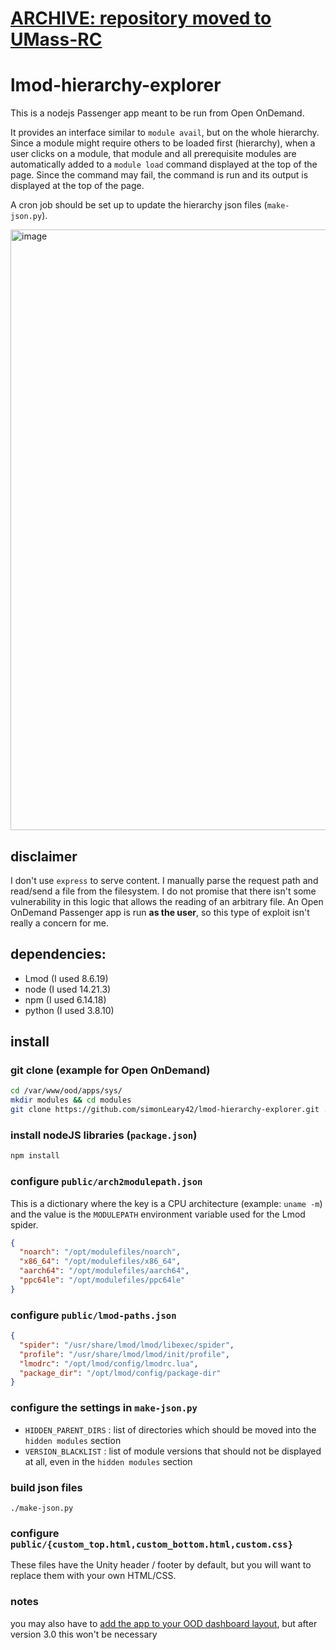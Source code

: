 # [ARCHIVE: repository moved to UMass-RC](https://github.com/UMass-RC/lmod-hierarchy-explorer)

# lmod-hierarchy-explorer

This is a nodejs Passenger app meant to be run from Open OnDemand.

It provides an interface similar to `module avail`, but on the whole hierarchy. Since a module might require others to be loaded first (hierarchy), when a user clicks on a module, that module and all prerequisite modules are automatically added to a `module load` command displayed at the top of the page. Since the command may fail, the command is run and its output is displayed at the top of the page.

A cron job should be set up to update the hierarchy json files (`make-json.py`).

<img width="961" alt="image" src="https://github.com/user-attachments/assets/b8bb972a-8941-480e-92e7-1a0342f77ce1">


## disclaimer

I don't use `express` to serve content. I manually parse the request path and read/send a file from the filesystem. I do not promise that there isn't some vulnerability in this logic that allows the reading of an arbitrary file. An Open OnDemand Passenger app is run **as the user**, so this type of exploit isn't really a concern for me.


## dependencies:
* Lmod (I used 8.6.19)
* node (I used 14.21.3)
* npm (I used 6.14.18)
* python (I used 3.8.10)

## install

### git clone (example for Open OnDemand)

```sh
cd /var/www/ood/apps/sys/
mkdir modules && cd modules
git clone https://github.com/simonLeary42/lmod-hierarchy-explorer.git .
```

### install nodeJS libraries (`package.json`)

```sh
npm install
```

### configure `public/arch2modulepath.json`

This is a dictionary where the key is a CPU architecture (example: `uname -m`) and the value is the `MODULEPATH` environment variable used for the Lmod spider.

```json
{
  "noarch": "/opt/modulefiles/noarch",
  "x86_64": "/opt/modulefiles/x86_64",
  "aarch64": "/opt/modulefiles/aarch64",
  "ppc64le": "/opt/modulefiles/ppc64le"
}
```

### configure `public/lmod-paths.json`

```json
{
  "spider": "/usr/share/lmod/lmod/libexec/spider",
  "profile": "/usr/share/lmod/lmod/init/profile",
  "lmodrc": "/opt/lmod/config/lmodrc.lua",
  "package_dir": "/opt/lmod/config/package-dir"
}
```

### configure the settings in `make-json.py`
* `HIDDEN_PARENT_DIRS` : list of directories which should be moved into the `hidden modules` section
* `VERSION_BLACKLIST` : list of module versions that should not be displayed at all, even in the `hidden modules` section

### build json files
```
./make-json.py
```

### configure `public/{custom_top.html,custom_bottom.html,custom.css}`

These files have the Unity header / footer by default, but you will want to replace them with your own HTML/CSS.

### notes

you may also have to [add the app to your OOD dashboard layout](https://osc.github.io/ood-documentation/release-2.0/customization.html#control-which-apps-appear-in-the-dashboard-navbar), but after version 3.0 this won't be necessary
